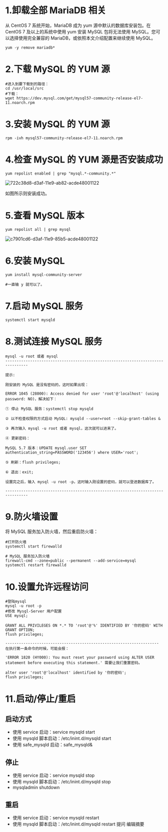 # 1.卸载全部 MariaDB 相关

从 CentOS 7 系统开始，MariaDB 成为 yum 源中默认的数据库安装包。在 CentOS 7 及以上的系统中使用 yum 安装 MySQL 包将无法使用 MySQL。您可以选择使用完全兼容的 MariaDB，或依照本文介绍配置来继续使用 MySQL。

```shell
yum -y remove mariadb*
```

# 2.下载 MySQL 的 YUM 源

```shell
#进入到要下载到的路径：
cd /usr/local/src
#下载：
wget https://dev.mysql.com/get/mysql57-community-release-el7-11.noarch.rpm

```

# 3.安装 MySQL 的 YUM 源

```shell
rpm -ivh mysql57-community-release-el7-11.noarch.rpm
```

# 4.检查 MySQL 的 YUM 源是否安装成功

```shell
yum repolist enabled | grep "mysql.*-community.*"
```

![722c38d8-d3af-11e9-ab82-acde48001122](https://i.loli.net/2019/09/10/S5LA7vKXDyfVh3I.png )

如图所示则安装成功。

# 5.查看 MySQL 版本

```shell
yum repolist all | grep mysql
```

![c7901cd6-d3af-11e9-85b5-acde48001122](https://i.loli.net/2019/09/10/HfDT16hiqXnutwj.png )

# 6.安装 MySQL

```shell
yum install mysql-community-server

#一直输 y 就可以了。
```

# 7.启动 MySQL 服务

```shell
systemctl start mysqld
```

# 8.测试连接 MySQL 服务

```shell
mysql -u root 或者 mysql
--------------------------------------------------------------------------------

提示:

刚安装的 MySQL 是没有密码的，这时如果出现：

ERROR 1045 (28000): Access denied for user 'root'@'localhost' (using password: NO)，解决如下：

① 停止 MySQL 服务：systemctl stop mysqld 

② 以不检查权限的方式启动 MySQL: mysqld --user=root --skip-grant-tables &

③ 再次输入 mysql -u root 或者 mysql，这次就可以进来了。

④ 更新密码：

MySQL 5.7 版本：UPDATE mysql.user SET authentication_string=PASSWORD('123456') where USER='root';

⑤ 刷新：flush privileges;

⑥ 退出：exit;

设置完之后，输入 mysql -u root -p，这时输入刚设置的密码，就可以登进数据库了。

--------------------------------------------------------------------------------
```

# 9.防火墙设置

将 MySQL 服务加入防火墙，然后重启防火墙：

```shell
#打开防火墙
systemctl start firewalld

# MySQL 服务加入防火墙
firewall-cmd --zone=public --permanent --add-service=mysql
systemctl restart firewalld

```

# 10.设置允许远程访问

```shell
#登陆mysql
mysql -u root -p
#修改 Mysql-Server 用户配置
USE mysql;

GRANT ALL PRIVILEGES ON *.* TO 'root'@'%' IDENTIFIED BY '你的密码' WITH GRANT OPTION;
flush privileges;

--------------------------------------------------------------------
在执行第一条命令的时候，可能会报：

'ERROR 1820 (HY000): You must reset your password using ALTER USER statement before executing this statement.' 需要让我们重置密码。

alter user 'root'@'localhost' identified by '你的密码';  
flush privileges;
```

# 11.启动/停止/重启

## 启动方式

-   使用 service 启动：service mysqld start
-   使用 mysqld 脚本启动：/etc/inint.d/mysqld start
-   使用 safe_mysqld 启动：safe_mysqld&

## 停止

-   使用 service 启动：service mysqld stop
-   使用 mysqld 脚本启动：/etc/inint.d/mysqld stop
-    mysqladmin shutdown 

## 重启

-   使用 service 启动：service mysqld restart
-   使用 mysqld 脚本启动：/etc/inint.d/mysqld restart
    提问 编辑摘要